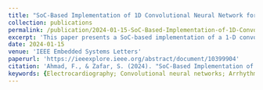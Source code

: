 ```yaml
---
title: "SoC-Based Implementation of 1D Convolutional Neural Network for 3-Channel ECG Arrhythmia Classification via HLS4ML"
collection: publications
permalink: /publication/2024-01-15-SoC-Based-Implementation-of-1D-Convolutional-Neural-Network-for-3-Channel-ECG-Arrhythmia-Classification-via-HLS4ML
excerpt: 'This paper presents a SoC-based implementation of a 1-D convolutional neural network (1-D CNN) for 3-channel ECG arrhythmia classification using HLS4ML. It demonstrates the benefits of quantization-aware training (QAT) and high-level synthesis (HLS) in reducing power consumption while maintaining competitive performance metrics, offering an efficient, low-latency, and cost-effective solution for real-time ECG monitoring.'
date: 2024-01-15
venue: 'IEEE Embedded Systems Letters'
paperurl: 'https://ieeexplore.ieee.org/abstract/document/10399904'
citation: 'Ahmad, F., & Zafar, S. (2024). "SoC-Based Implementation of 1-D Convolutional Neural Network for 3-Channel ECG Arrhythmia Classification via HLS4ML." <i>IEEE Embedded Systems Letters</i>, 16(4), 429-432. doi: 10.1109/LES.2024.3354081.'
keywords: {Electrocardiography; Convolutional neural networks; Arrhythmia; Feature extraction; Quantization (signal); Measurement; Hardware; Codesign workflow; convolutional neural networks; high-level synthesis for machine learning (HLS4ML); quantization-aware training (QAT); system-on-chip},
---
```


